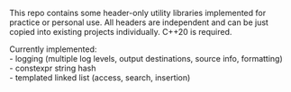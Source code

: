 This repo contains some header-only utility libraries implemented for practice or personal use.
All headers are independent and can be just copied into existing projects individually.
C++20 is required.

Currently implemented:<br />
	- logging (multiple log levels, output destinations, source info, formatting)<br />
	- constexpr string hash<br />
	- templated linked list (access, search, insertion)